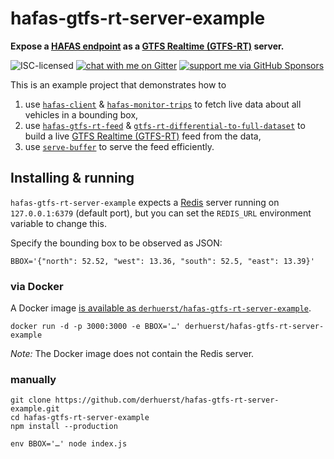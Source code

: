 # hafas-gtfs-rt-server-example

**Expose a [HAFAS endpoint](https://github.com/public-transport/hafas-client/blob/43bd9cf65bc181f97ba4eefb75e26080a654a041/readme.md#background) as a [GTFS Realtime (GTFS-RT)](https://gtfs.org/reference/realtime/v2/) server.**

![ISC-licensed](https://img.shields.io/github/license/derhuerst/hafas-gtfs-rt-server-example.svg)
[![chat with me on Gitter](https://img.shields.io/badge/chat%20with%20me-on%20gitter-512e92.svg)](https://gitter.im/derhuerst)
[![support me via GitHub Sponsors](https://img.shields.io/badge/support%20me-donate-fa7664.svg)](https://github.com/sponsors/derhuerst)

This is an example project that demonstrates how to

1. use [`hafas-client`](https://github.com/public-transport/hafas-client) & [`hafas-monitor-trips`](https://github.com/derhuerst/hafas-monitor-trips) to fetch live data about all vehicles in a bounding box,
2. use [`hafas-gtfs-rt-feed`](https://github.com/derhuerst/hafas-gtfs-rt-feed) & [`gtfs-rt-differential-to-full-dataset`](https://github.com/derhuerst/gtfs-rt-differential-to-full-dataset) to build a live [GTFS Realtime (GTFS-RT)](https://developers.google.com/transit/gtfs-realtime/) feed from the data,
3. use [`serve-buffer`](https://github.com/derhuerst/serve-buffer) to serve the feed efficiently.


## Installing & running

`hafas-gtfs-rt-server-example` expects a [Redis](https://redis.io/) server running on `127.0.0.1:6379` (default port), but you can set the `REDIS_URL` environment variable to change this.

Specify the bounding box to be observed as JSON:

```shell
BBOX='{"north": 52.52, "west": 13.36, "south": 52.5, "east": 13.39}'
```

### via Docker

A Docker image [is available as `derhuerst/hafas-gtfs-rt-server-example`](https://hub.docker.com/r/derhuerst/hafas-gtfs-rt-server-example).

```shell
docker run -d -p 3000:3000 -e BBOX='…' derhuerst/hafas-gtfs-rt-server-example
```

*Note:* The Docker image does not contain the Redis server.

### manually

```shell
git clone https://github.com/derhuerst/hafas-gtfs-rt-server-example.git
cd hafas-gtfs-rt-server-example
npm install --production

env BBOX='…' node index.js
```
